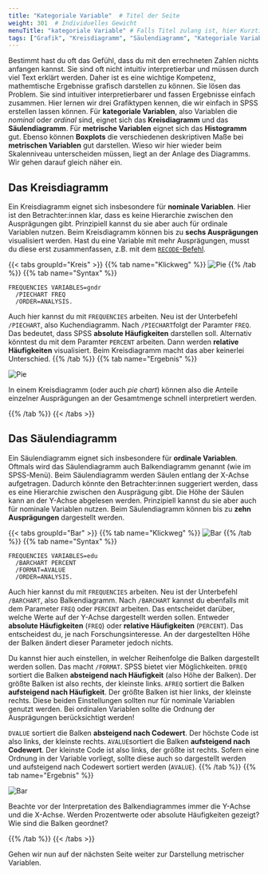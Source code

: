```yaml
---
title: "Kategoriale Variable"  # Titel der Seite
weight: 301  # Individuelles Gewicht 
menuTitle: "kategoriale Variable" # Falls Titel zulang ist, hier Kurztitel
tags: ["Grafik", "Kreisdiagramm", "Säulendiagramm", "Kategoriale Variablen"]  # Tags hiereinsetzen; Kurzwort, was auf der Seite passsiert
---
```


Bestimmt hast du oft das Gefühl, dass du mit den errechneten Zahlen nichts anfangen kannst. Sie sind oft nicht intuitiv interpretierbar und müssen durch viel Text erklärt werden. Daher ist es eine wichtige Kompetenz, mathemtische Ergebnisse grafisch darstellen zu können. Sie lösen das Problem. Sie sind intuitiver interpretierbarer und fassen Ergebnisse einfach zusammen. Hier lernen wir drei Grafiktypen kennen, die wir einfach in SPSS erstellen lassen können. Für **kategoriale Variablen**, also Variablen die *nominal* oder *ordinal* sind, eignet sich das **Kreisdiagramm** und das **Säulendiagramm**. Für **metrische Variablen** eignet sich das **Histogramm** gut. Ebenso können **Boxplots** die verschiedenen deskriptiven Maße bei **metrischen Variablen** gut darstellen. Wieso wir hier wieder beim Skalenniveau unterscheiden müssen, liegt an der Anlage des Diagramms. Wir gehen darauf gleich näher ein. 

## Das Kreisdiagramm 

Ein Kreisdiagramm eignet sich insbesondere für **nominale Variablen**. Hier ist den Betrachter:innen klar, dass es keine Hierarchie zwischen den Ausprägungen gibt. Prinzipiell kannst du sie aber auch für ordinale Variablen nutzen. Beim Kreisdiagramm können bis zu **sechs Ausprägungen** visualisiert werden. Hast du eine Variable mit mehr Ausprägungen, musst du diese erst zusammenfassen, z.B. mit dem [`RECODE`-Befehl](https://lehre.bpkleer.de/spss101/lb2/chapter2/page-2/).

{{< tabs groupId="Kreis" >}}
{{% tab name="Klickweg" %}}
![Pie](../gif/pie.gif)
{{% /tab %}}
{{% tab name="Syntax" %}}
```{SPSS}
FREQUENCIES VARIABLES=gndr
  /PIECHART FREQ
  /ORDER=ANALYSIS.
```
Auch hier kannst du mit `FREQUENCIES` arbeiten. Neu ist der Unterbefehl `/PIECHART`, also Kuchendiagramm. Nach `/PIECHART`folgt der Paramter `FREQ`. Das bedeutet, dass SPSS **absolute Häufigkeiten** darstellen soll. Alternativ könntest du mit dem Paramter `PERCENT` arbeiten. Dann werden **relative Häufigkeiten** visualisiert. Beim Kreisdiagramm macht das aber keinerlei Unterschied. 
{{% /tab %}}
{{% tab name="Ergebnis" %}}

![Pie](../img/pie.png)

In einem Kreisdiagramm (oder auch *pie chart*) können also die Anteile einzelner Ausprägungen an der Gesamtmenge schnell interpretiert werden.

{{% /tab %}}
{{< /tabs >}}

## Das Säulendiagramm 

Ein Säulendiagramm eignet sich insbesondere für **ordinale Variablen**. Oftmals wird das Säulendiagramm auch Balkendiagramm genannt (wie im SPSS-Menü). Beim Säulendiagramm werden Säulen entlang der X-Achse aufgetragen. Dadurch könnte den Betrachter:innen suggeriert werden, dass es eine Hierarchie zwischen den Ausprägung gibt. Die Höhe der Säulen kann an der Y-Achse abgelesen werden. Prinzipiell kannst du sie aber auch für nominale Variablen nutzen. Beim Säulendiagramm können bis zu **zehn Ausprägungen** dargestellt werden. 

{{< tabs groupId="Bar" >}}
{{% tab name="Klickweg" %}}
![Bar](../gif/bar.gif)
{{% /tab %}}
{{% tab name="Syntax" %}}
```{SPSS}
FREQUENCIES VARIABLES=edu
  /BARCHART PERCENT
  /FORMAT=AVALUE
  /ORDER=ANALYSIS.
```
Auch hier kannst du mit `FREQUENCIES` arbeiten. Neu ist der Unterbefehl `/BARCHART`, also Balkendiagramm. Nach `/BARCHART` kannst du ebenfalls mit dem Parameter `FREQ` oder `PERCENT` arbeiten. Das entscheidet darüber, welche Werte auf der Y-Achse dargestellt werden sollen. Entweder **absolute Häufigkeiten** (`FREQ`) oder **relative Häufigkeiten** (`PERCENT`). Das entscheidest du, je nach Forschungsinteresse. An der dargestellten Höhe der Balken ändert dieser Parameter jedoch nichts.

Du kannst hier auch einstellen, in welcher Reihenfolge die Balken dargestellt werden sollen. Das macht `/FORMAT`. SPSS bietet vier Möglichkeiten. `DFREQ` sortiert die Balken **absteigend nach Häufigkeit** (also Höhe der Balken). Der größte Balken ist also rechts, der kleinste links. `AFREQ` sortiert die Balken **aufsteigend nach Häufigkeit**. Der größte Balken ist hier links, der kleinste rechts. Diese beiden Einstellungen sollten nur für nominale Variablen genutzt werden. Bei ordinalen Variablen sollte die Ordnung der Ausprägungen berücksichtigt werden!

`DVALUE` sortiert die Balken **absteigend nach Codewert**. Der höchste Code ist also links, der kleinste rechts. `AVALUE`sortiert die Balken **aufsteigend nach Codewert**. Der kleinste Code ist also links, der größte ist rechts. Sofern eine Ordnung in der Variable vorliegt, sollte diese auch so dargestellt werden und aufsteigend nach Codewert sortiert werden (`AVALUE`).
{{% /tab %}}
{{% tab name="Ergebnis" %}}

![Bar](../img/bar.png)

Beachte vor der Interpretation des Balkendiagrammes immer die Y-Achse und die X-Achse. Werden Prozentwerte oder absolute Häufigkeiten gezeigt? Wie sind die Balken geordnet?

{{% /tab %}}
{{< /tabs >}}

Gehen wir nun auf der nächsten Seite weiter zur Darstellung metrischer Variablen.